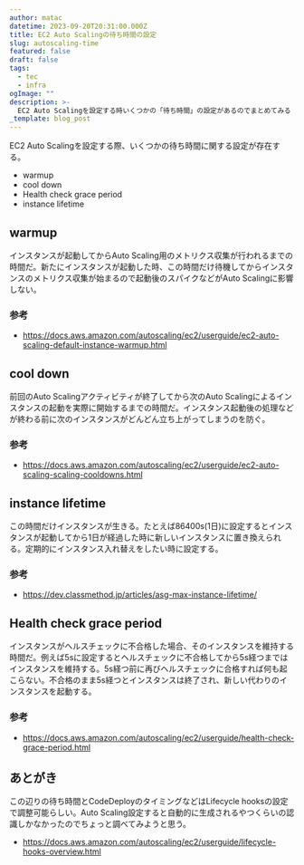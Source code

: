 ```yaml
---
author: matac
datetime: 2023-09-20T20:31:00.000Z
title: EC2 Auto Scalingの待ち時間の設定
slug: autoscaling-time
featured: false
draft: false
tags:
  - tec
  - infra
ogImage: ""
description: >-
  EC2 Auto Scalingを設定する時いくつかの「待ち時間」の設定があるのでまとめてみる
_template: blog_post
---
```


EC2 Auto Scalingを設定する際、いくつかの待ち時間に関する設定が存在する。

- warmup
- cool down
- Health check grace period
- instance lifetime

## warmup

インスタンスが起動してからAuto Scaling用のメトリクス収集が行われるまでの時間だ。新たにインスタンスが起動した時、この時間だけ待機してからインスタンスのメトリクス収集が始まるので起動後のスパイクなどがAuto Scalingに影響しない。

### 参考

- https://docs.aws.amazon.com/autoscaling/ec2/userguide/ec2-auto-scaling-default-instance-warmup.html

## cool down

前回のAuto Scalingアクティビティが終了してから次のAuto Scalingによるインスタンスの起動を実際に開始するまでの時間だ。インスタンス起動後の処理などが終わる前に次のインスタンスがどんどん立ち上がってしまうのを防ぐ。

### 参考

- https://docs.aws.amazon.com/autoscaling/ec2/userguide/ec2-auto-scaling-scaling-cooldowns.html

## instance lifetime

この時間だけインスタンスが生きる。たとえば86400s(1日)に設定するとインスタンスが起動してから1日が経過した時に新しいインスタンスに置き換えられる。定期的にインスタンス入れ替えをしたい時に設定する。

### 参考

- https://dev.classmethod.jp/articles/asg-max-instance-lifetime/

## Health check grace period

インスタンスがヘルスチェックに不合格した場合、そのインスタンスを維持する時間だ。例えば5sに設定するとヘルスチェックに不合格してから5s経つまではインスタンスを維持する。5s経つ前に再びヘルスチェックに合格すれば何も起こらない。不合格のまま5s経つとインスタンスは終了され、新しい代わりのインスタンスを起動する。

### 参考

- https://docs.aws.amazon.com/autoscaling/ec2/userguide/health-check-grace-period.html


## あとがき

この辺りの待ち時間とCodeDeployのタイミングなどはLifecycle hooksの設定で調整可能らしい。Auto Scaling設定すると自動的に生成されるやつくらいの認識しかなかったのでちょっと調べてみようと思う。

- https://docs.aws.amazon.com/autoscaling/ec2/userguide/lifecycle-hooks-overview.html